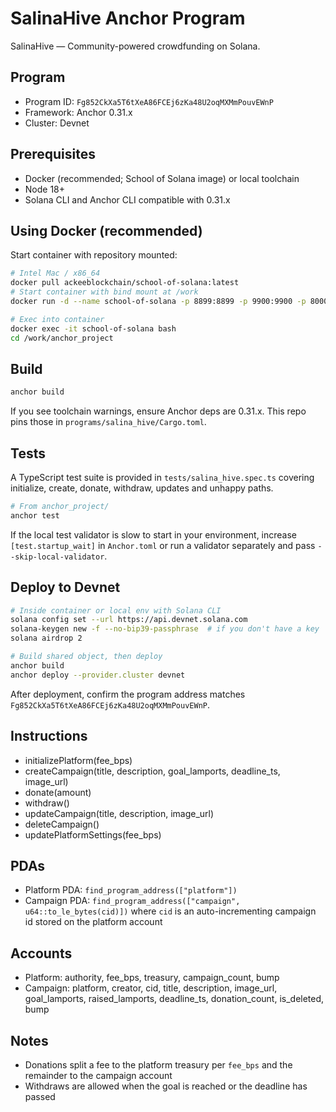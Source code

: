 # SalinaHive Anchor Program

SalinaHive — Community-powered crowdfunding on Solana.

## Program

- Program ID: `Fg852CkXa5T6tXeA86FCEj6zKa48U2oqMXMmPouvEWnP`
- Framework: Anchor 0.31.x
- Cluster: Devnet

## Prerequisites

- Docker (recommended; School of Solana image) or local toolchain
- Node 18+
- Solana CLI and Anchor CLI compatible with 0.31.x

## Using Docker (recommended)

Start container with repository mounted:

```bash
# Intel Mac / x86_64
docker pull ackeeblockchain/school-of-solana:latest
# Start container with bind mount at /work
docker run -d --name school-of-solana -p 8899:8899 -p 9900:9900 -p 8000:8000 -p 8080:8080 -v $(pwd):/work ackeeblockchain/school-of-solana:latest tail -f /dev/null

# Exec into container
docker exec -it school-of-solana bash
cd /work/anchor_project
```

## Build

```bash
anchor build
```

If you see toolchain warnings, ensure Anchor deps are 0.31.x. This repo pins those in `programs/salina_hive/Cargo.toml`.

## Tests

A TypeScript test suite is provided in `tests/salina_hive.spec.ts` covering initialize, create, donate, withdraw, updates and unhappy paths.

```bash
# From anchor_project/
anchor test
```

If the local test validator is slow to start in your environment, increase `[test.startup_wait]` in `Anchor.toml` or run a validator separately and pass `--skip-local-validator`.

## Deploy to Devnet

```bash
# Inside container or local env with Solana CLI
solana config set --url https://api.devnet.solana.com
solana-keygen new -f --no-bip39-passphrase  # if you don't have a key
solana airdrop 2

# Build shared object, then deploy
anchor build
anchor deploy --provider.cluster devnet
```

After deployment, confirm the program address matches `Fg852CkXa5T6tXeA86FCEj6zKa48U2oqMXMmPouvEWnP`.

## Instructions

- initializePlatform(fee_bps)
- createCampaign(title, description, goal_lamports, deadline_ts, image_url)
- donate(amount)
- withdraw()
- updateCampaign(title, description, image_url)
- deleteCampaign()
- updatePlatformSettings(fee_bps)

## PDAs

- Platform PDA: `find_program_address(["platform"])`
- Campaign PDA: `find_program_address(["campaign", u64::to_le_bytes(cid)])` where `cid` is an auto-incrementing campaign id stored on the platform account

## Accounts

- Platform: authority, fee_bps, treasury, campaign_count, bump
- Campaign: platform, creator, cid, title, description, image_url, goal_lamports, raised_lamports, deadline_ts, donation_count, is_deleted, bump

## Notes

- Donations split a fee to the platform treasury per `fee_bps` and the remainder to the campaign account
- Withdraws are allowed when the goal is reached or the deadline has passed
